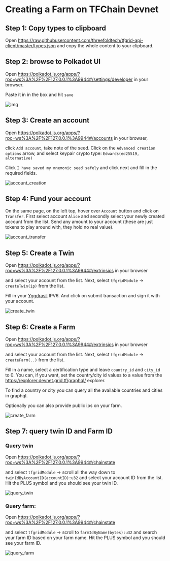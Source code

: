 # Creating a Farm on TFChain Devnet

## Step 1: Copy types to clipboard

Open https://raw.githubusercontent.com/threefoldtech/tfgrid-api-client/master/types.json and copy the whole content to your clipboard.

## Step 2: browse to Polkadot UI

Open https://polkadot.js.org/apps/?rpc=ws%3A%2F%2F127.0.0.1%3A9944#/settings/developer in your browser.


Paste it in in the box and hit `save`

![img](./assets/copy_types_1.png)

## Step 3: Create an account

Open https://polkadot.js.org/apps/?rpc=ws%3A%2F%2F127.0.0.1%3A9944#/accounts in your browser, 

click `Add account`, take note of the seed. Click on the `Advanced creation options` arrow, and select keypair crypto type: `Edwards(ed25519, alternative)`

Click `I have saved my mnemonic seed safely` and click next and fill in the required fields.

![account_creation](./assets/account_create_1.png)

## Step 4: Fund your account

On the same page, on the left top, hover over `Account` button and click on `Transfer`. First select account `Alice` and secondly select your newly created account from the list. Send any amount to your account (these are just tokens to play around with, they hold no real value).

![account_transfer](./assets/account_transfer_1.png)

## Step 5: Create a Twin

Open https://polkadot.js.org/apps/?rpc=ws%3A%2F%2F127.0.0.1%3A9944#/extrinsics in your browser 

and select your account from the list. Next, select `tfgridModule` -> `createTwin(ip)` from the list.

Fill in your [Yggdrasil](https://github.com/yggdrasil-network/yggdrasil-go) IPV6. And click on submit transaction and sign it with your account.

![create_twin](./assets/create_twin_1.png)

## Step 6: Create a Farm

Open https://polkadot.js.org/apps/?rpc=ws%3A%2F%2F127.0.0.1%3A9944#/extrinsics in your browser 

and select your account from the list. Next, select `tfgridModule` -> `createFarm(..)` from the list.

Fill in a name, select a certification type and leave `country_id` and `city_id` to 0. You can, if you want, set the country/city id values to a value from the https://explorer.devnet.grid.tf/graphql/ explorer. 

To find a country or city you can query all the available countries and cities in graphql.

Optionally you can also provide public ips on your farm.

![create_farm](./assets/create_farm_1.png)

## Step 7: query twin ID and Farm ID

### Query twin

Open https://polkadot.js.org/apps/?rpc=ws%3A%2F%2F127.0.0.1%3A9944#/chainstate 

and select `tfgridModule` -> scroll all the way down to `twinIdByAccountID(accountID):u32` and select your account ID from the list. Hit the PLUS symbol and you should see your twin ID.

![query_twin](./assets/query_twin_1.png)

### Query farm:

Open https://polkadot.js.org/apps/?rpc=ws%3A%2F%2F127.0.0.1%3A9944#/chainstate 

and select `tfgridModule` -> scroll to `farmIdByName(bytes):u32` and search your farm ID based on your farm name. Hit the PLUS symbol and you should see your farm ID.

![query_farm](./assets/query_farm_1.png)
